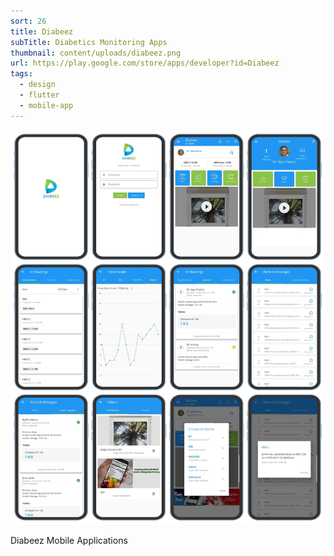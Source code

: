 ```yaml
---
sort: 26
title: Diabeez
subTitle: Diabetics Monitoring Apps
thumbnail: content/uploads/diabeez.png
url: https://play.google.com/store/apps/developer?id=Diabeez
tags:
  - design
  - flutter
  - mobile-app
---
```


![Diabeez](content/uploads/diabeez-screens.png)

Diabeez Mobile Applications
